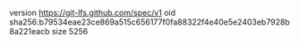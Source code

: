 version https://git-lfs.github.com/spec/v1
oid sha256:b79534eae23ce869a515c656177f0fa88322f4e40e5e2403eb7928b8a221eacb
size 5256
